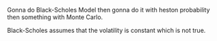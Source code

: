 Gonna do Black-Scholes Model then gonna do it with heston probability then something with Monte Carlo.

Black-Scholes assumes that the volatility is constant which is not true.
